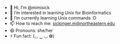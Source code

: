 - 👋 Hi, I’m @mimisick
- 👀 I’m interested in learning Unix for Bioinformatics
- 🌱 I’m currently learning Unix commands :D
- 📫 How to reach me: sickinger.m@northeastern.edu
- 😄 Pronouns: she/her
- ⚡ Fun fact: (◡ ‿ ◡ ✿)

<!---
mimisick/mimisick is a ✨ special ✨ repository because its `README.md` (this file) appears on your GitHub profile.
You can click the Preview link to take a look at your changes.
--->
